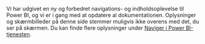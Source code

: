 Vi har udgivet en ny og forbedret navigations- og indholdsoplevelse til Power BI, og vi er i gang med at opdatere al dokumentationen.
Oplysninger og skærmbilleder på denne side stemmer muligvis ikke overens med det, du ser på skærmen. Du kan finde flere oplysninger under [Naviger i Power BI-tjenesten](../consumer/end-user-experience.md).</font>
